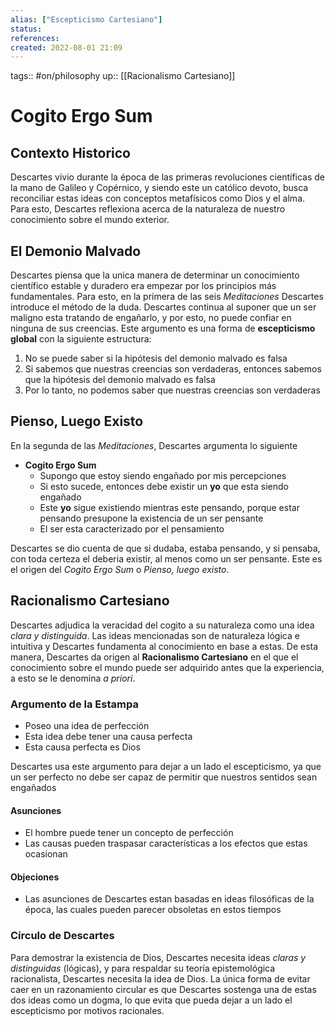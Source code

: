 ```yaml
---
alias: ["Escepticismo Cartesiano"]
status:
references:
created: 2022-08-01 21:09
---
```

tags:: #on/philosophy 
up:: [[Racionalismo Cartesiano]]
# Cogito Ergo Sum
## Contexto Historico
Descartes vivio durante la época de las primeras revoluciones científicas de la mano de Galileo y Copérnico, y siendo este un católico devoto, busca reconciliar estas ideas con conceptos metafísicos como Dios y el alma. Para esto, Descartes reflexiona acerca de la naturaleza de nuestro conocimiento sobre el mundo exterior.

## El Demonio Malvado
Descartes piensa que la unica manera de determinar un conocimiento científico estable y duradero era empezar por los principios más fundamentales. Para esto, en la primera de las seis *Meditaciones* Descartes introduce el método de la duda. Descartes continua al suponer que un ser maligno esta tratando de engañarlo, y por esto, no puede confiar en ninguna de sus creencias. Este argumento es una forma de **escepticismo global** con la siguiente estructura:
1. No se puede saber si la hipótesis del demonio malvado es falsa
2. Si sabemos que nuestras creencias son verdaderas, entonces sabemos que la hipótesis del demonio malvado es falsa
3. Por lo tanto, no podemos saber que nuestras creencias son verdaderas

## Pienso, Luego Existo
En la segunda de las *Meditaciones*, Descartes argumenta lo siguiente
- **Cogito Ergo Sum**
	- Supongo que estoy siendo engañado por mis percepciones
	- Si esto sucede, entonces debe existir un **yo** que esta siendo engañado
	- Este **yo** sigue existiendo mientras este pensando, porque estar pensando presupone la existencia de un ser pensante
	- El ser esta caracterizado por el pensamiento

Descartes se dio cuenta de que si dudaba, estaba pensando, y si pensaba, con toda certeza el deberia existir, al menos como un ser pensante. Este es el origen del *Cogito Ergo Sum* o *Pienso, luego existo*.

## Racionalismo Cartesiano
Descartes adjudica la veracidad del cogito a su naturaleza como una idea *clara y distinguida*. Las ideas mencionadas son de naturaleza lógica e intuitiva y Descartes fundamenta al conocimiento en base a estas. De esta manera, Descartes da origen al **Racionalismo Cartesiano** en el que el conocimiento sobre el mundo puede ser adquirido antes que la experiencia, a esto se le denomina *a priori*.

### Argumento de la Estampa
- Poseo una idea de perfección
- Esta idea debe tener una causa perfecta
- Esta causa perfecta es Dios

Descartes usa este argumento para dejar a un lado el escepticismo, ya que un ser perfecto no debe ser capaz de permitir que nuestros sentidos sean engañados

#### Asunciones
- El hombre puede tener un concepto de perfección
- Las causas pueden traspasar características a los efectos que estas ocasionan

#### Objeciones
- Las asunciones de Descartes estan basadas en ideas filosóficas de la época, las cuales pueden parecer obsoletas en estos tiempos

### Círculo de Descartes
Para demostrar la existencia de Dios, Descartes necesita ideas *claras y distinguidas* (lógicas), y para respaldar su teoría epistemológica racionalista, Descartes necesita la idea de Dios. La única forma de evitar caer en un razonamiento circular es que Descartes sostenga una de estas dos ideas como un dogma, lo que evita que pueda dejar a un lado el escepticismo por motivos racionales.